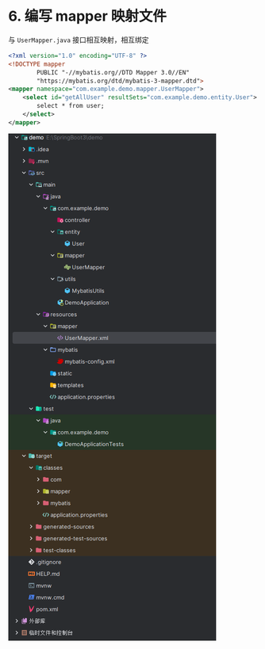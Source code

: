 # 6. 编写 mapper 映射文件

与 `UserMapper.java` 接口相互映射，相互绑定

```xml
<?xml version="1.0" encoding="UTF-8" ?>
<!DOCTYPE mapper
        PUBLIC "-//mybatis.org//DTD Mapper 3.0//EN"
        "https://mybatis.org/dtd/mybatis-3-mapper.dtd">
<mapper namespace="com.example.demo.mapper.UserMapper">
    <select id="getAllUser" resultSets="com.example.demo.entity.User">
        select * from user;
    </select>
</mapper>
```

![图 0](../../images/4022c2b00930916316ac9ac0dbe0dc21bd0f3262cb0e0f4cd5f8fc5cf006afcd.png)  


